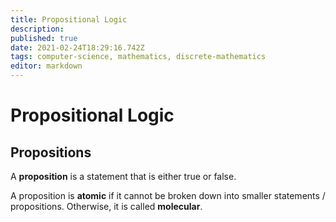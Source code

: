 ```yaml
---
title: Propositional Logic
description: 
published: true
date: 2021-02-24T18:29:16.742Z
tags: computer-science, mathematics, discrete-mathematics
editor: markdown
---
```


# Propositional Logic

## Propositions
A **proposition** is a statement that is either true or false. 

A proposition is **atomic** if it cannot be broken down into smaller statements / propositions. Otherwise, it is called **molecular**. 
